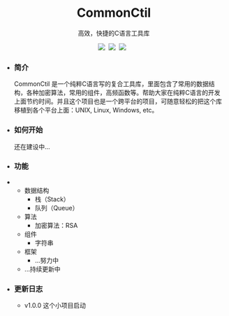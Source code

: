 <h1 align="center">CommonCtil</h1>
<p align="center">高效，快捷的C语言工具库</p>
<p align="center"><img src="https://img.shields.io/github/license/GogeBlue/CommonCtil" />&nbsp&nbsp<img src="https://img.shields.io/badge/Version-v1.0.0-brightgreen" />&nbsp&nbsp<img src="https://img.shields.io/github/stars/GogeBlue/CommonCtil" />&nbsp&nbsp</p>

- ### 简介

  CommonCtil 是一个纯粹C语言写的复合工具库，里面包含了常用的数据结构，各种加密算法，常用的组件，高频函数等。帮助大家在纯粹C语言的开发上面节约时间。并且这个项目也是一个跨平台的项目，可随意轻松的把这个库移植到各个平台上面：UNIX, Linux, Windows, etc。

- ### 如何开始

  还在建设中...

- ### 功能

- - 数据结构
    - 栈（Stack）
    - 队列（Queue）
  - 算法
    - 加密算法：RSA
  - 组件
    - 字符串
  - 框架
    - ...努力中
  - ...持续更新中

- ### 更新日志

  - v1.0.0 这个小项目启动


